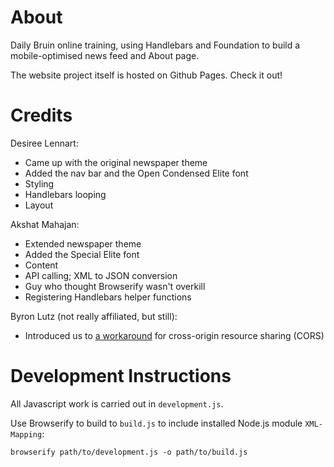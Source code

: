 # About 

Daily Bruin online training, using Handlebars and Foundation to build a mobile-optimised news feed and About page.

The website project itself is hosted on Github Pages. Check it out!

# Credits

Desiree Lennart:
- Came up with the original newspaper theme
- Added the nav bar and the Open Condensed Elite font
- Styling
- Handlebars looping
- Layout

Akshat Mahajan:
- Extended newspaper theme
- Added the Special Elite font
- Content
- API calling; XML to JSON conversion
- Guy who thought Browserify wasn't overkill
- Registering Handlebars helper functions

Byron Lutz (not really affiliated, but still):
- Introduced us to [a workaround](http://crossorigin.me/) for cross-origin resource sharing (CORS)

# Development Instructions

All Javascript work is carried out in `development.js`. 

Use Browserify to build to `build.js` to include installed Node.js module `XML-Mapping`:

```
browserify path/to/development.js -o path/to/build.js
```